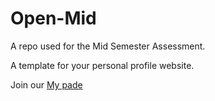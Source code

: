 # Open-Mid
A repo used for the Mid Semester Assessment.

A template for your personal profile website.


Join our [My pade](divinkapata.netlify.app) 


